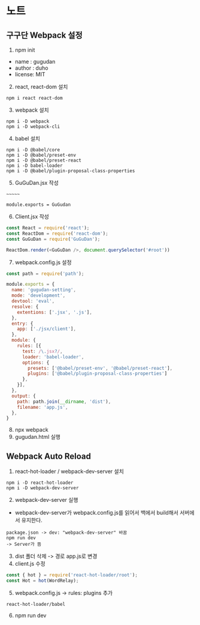 # 노트

## 구구단 Webpack 설정

1. npm init
  - name : gugudan
  - author : duho
  - license: MIT

2. react, react-dom 설치

```
npm i react react-dom
```

3. webpack 설치
```
npm i -D webpack
npm i -D webpack-cli
```

4. babel 설치

```text
npm i -D @babel/core
npm i -D @babel/preset-env
npm i -D @babel/preset-react
npm i -D babel-loader
npm i -D @babel/plugin-proposal-class-properties
```

5. GuGuDan.jsx 작성

```
~~~~~

module.exports = GuGudan
```

6. Client.jsx 작성

```javascript
const React = require('react');
const ReactDom = require('react-dom');
const GuGuDan = require('GuGuDan');

ReactDom.render(<GuGuDan />, document.querySelector('#root'))
```

7. webpack.config.js 설정

```javascript
const path = require('path');

module.exports = {
  name: 'gugudan-setting',
  mode: 'development',
  devtool: 'eval',
  resolve: {
    extentions: ['.jsx', '.js'],
  },
  entry: {
    app: ['./jsx/client'],
  },
  module: {
    rules: [{
      test: /\.jsx?/,
      loader: 'babel-loader',
      options: {
        presets: ['@babel/preset-env', '@babel/preset-react'],
        plugins: ['@babel/plugin-proposal-class-properties']
      },
    }],
  },
  output: {
    path: path.join(__dirname, 'dist'),
    filename: 'app.js',
  },
}
```

8. npx webpack
9. gugudan.html 실행

## Webpack Auto Reload

1. react-hot-loader / webpack-dev-server 설치

```
npm i -D react-hot-loader
npm i -D webpack-dev-server
```

2. webpack-dev-server 실행

- webpack-dev-server가 webpack.config.js를 읽어서 백에서 build해서 서버에서 유지한다.

```
package.json -> dev: "webpack-dev-server" 바꿈
npm run dev
-> Server가 뜸
```

3. dist 폴더 삭제 -> 경로 app.js로 변경
4. client.js 수정

```javascript
const { hot } = require('react-hot-loader/root');
const Hot = hot(WordRelay);
```

5. webpack.config.js -> rules: plugins 추가

```
react-hot-loader/babel
```

6. npm run dev